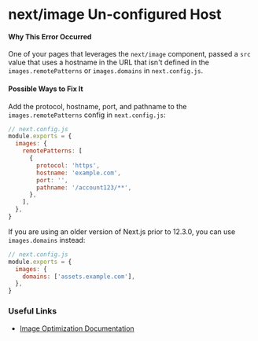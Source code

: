 # next/image Un-configured Host

#### Why This Error Occurred

One of your pages that leverages the `next/image` component, passed a `src` value that uses a hostname in the URL that isn't defined in the `images.remotePatterns` or `images.domains` in `next.config.js`.

#### Possible Ways to Fix It

Add the protocol, hostname, port, and pathname to the `images.remotePatterns` config in `next.config.js`:

```js
// next.config.js
module.exports = {
  images: {
    remotePatterns: [
      {
        protocol: 'https',
        hostname: 'example.com',
        port: '',
        pathname: '/account123/**',
      },
    ],
  },
}
```

If you are using an older version of Next.js prior to 12.3.0, you can use `images.domains` instead:

```js
// next.config.js
module.exports = {
  images: {
    domains: ['assets.example.com'],
  },
}
```

### Useful Links

- [Image Optimization Documentation](https://nextjs.org/docs/basic-features/image-optimization)
